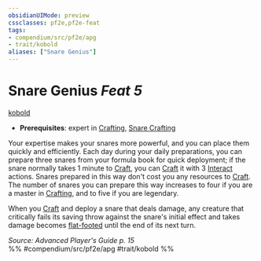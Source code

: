 ```yaml
---
obsidianUIMode: preview
cssclasses: pf2e,pf2e-feat
tags:
- compendium/src/pf2e/apg
- trait/kobold
aliases: ["Snare Genius"]
---
```

# Snare Genius  *Feat 5*  
[kobold](rules/traits/kobold-b1.md "Kobold Ancestry & Heritage Trait")  

- **Prerequisites**: expert in [Crafting](compendium/skills.md#Crafting), [Snare Crafting](compendium/feats/snare-crafting.md)

Your expertise makes your snares more powerful, and you can place them quickly and efficiently. Each day during your daily preparations, you can prepare three snares from your formula book for quick deployment; if the snare normally takes 1 minute to [Craft](rules/actions/craft.md), you can [Craft](rules/actions/craft.md) it with 3 [Interact](rules/actions/interact.md) actions. Snares prepared in this way don't cost you any resources to [Craft](rules/actions/craft.md). The number of snares you can prepare this way increases to four if you are a master in [Crafting](compendium/skills.md#Crafting), and to five if you are legendary.

When you [Craft](rules/actions/craft.md) and deploy a snare that deals damage, any creature that critically fails its saving throw against the snare's initial effect and takes damage becomes [flat-footed](rules/conditions.md#Flat-footed) until the end of its next turn.

*Source: Advanced Player's Guide p. 15*  
%% #compendium/src/pf2e/apg #trait/kobold %%
